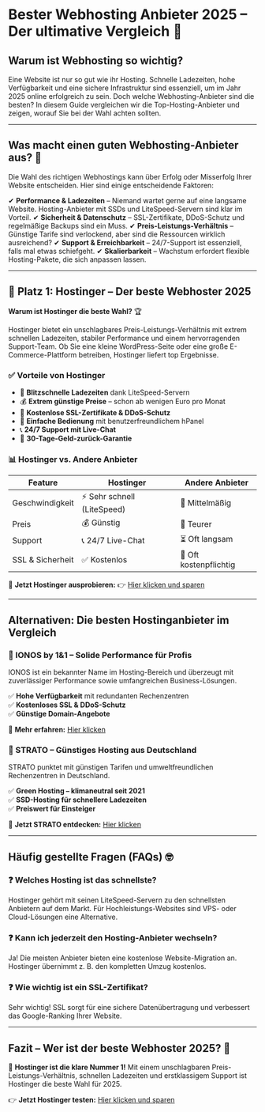 # Bester Webhosting Anbieter 2025 – Der ultimative Vergleich 🚀

## Warum ist Webhosting so wichtig?

Eine Website ist nur so gut wie ihr Hosting. Schnelle Ladezeiten, hohe Verfügbarkeit und eine sichere Infrastruktur sind essenziell, um im Jahr 2025 online erfolgreich zu sein. Doch welche Webhosting-Anbieter sind die besten? In diesem Guide vergleichen wir die Top-Hosting-Anbieter und zeigen, worauf Sie bei der Wahl achten sollten.

---

## Was macht einen guten Webhosting-Anbieter aus? 🤔

Die Wahl des richtigen Webhostings kann über Erfolg oder Misserfolg Ihrer Website entscheiden. Hier sind einige entscheidende Faktoren:

✔ **Performance & Ladezeiten** – Niemand wartet gerne auf eine langsame Website. Hosting-Anbieter mit SSDs und LiteSpeed-Servern sind klar im Vorteil.
✔ **Sicherheit & Datenschutz** – SSL-Zertifikate, DDoS-Schutz und regelmäßige Backups sind ein Muss.
✔ **Preis-Leistungs-Verhältnis** – Günstige Tarife sind verlockend, aber sind die Ressourcen wirklich ausreichend?
✔ **Support & Erreichbarkeit** – 24/7-Support ist essenziell, falls mal etwas schiefgeht.
✔ **Skalierbarkeit** – Wachstum erfordert flexible Hosting-Pakete, die sich anpassen lassen.

---

## 🌟 Platz 1: Hostinger – Der beste Webhoster 2025

**Warum ist Hostinger die beste Wahl?** 🏆

Hostinger bietet ein unschlagbares Preis-Leistungs-Verhältnis mit extrem schnellen Ladezeiten, stabiler Performance und einem hervorragenden Support-Team. Ob Sie eine kleine WordPress-Seite oder eine große E-Commerce-Plattform betreiben, Hostinger liefert top Ergebnisse.

### ✅ Vorteile von Hostinger

- 🚀 **Blitzschnelle Ladezeiten** dank LiteSpeed-Servern
- 💰 **Extrem günstige Preise** – schon ab wenigen Euro pro Monat
- 🔐 **Kostenlose SSL-Zertifikate & DDoS-Schutz**
- 🎯 **Einfache Bedienung** mit benutzerfreundlichem hPanel
- 📞 **24/7 Support mit Live-Chat**
- 🔄 **30-Tage-Geld-zurück-Garantie**

### 📊 Hostinger vs. Andere Anbieter
| Feature | Hostinger | Andere Anbieter |
|---------|----------|----------------|
| Geschwindigkeit | ⚡ Sehr schnell (LiteSpeed) | 🐢 Mittelmäßig |
| Preis | 💰 Günstig | 💸 Teurer |
| Support | 📞 24/7 Live-Chat | ⏳ Oft langsam |
| SSL & Sicherheit | ✅ Kostenlos | 🚫 Oft kostenpflichtig |

🚀 **Jetzt Hostinger ausprobieren:** 👉 [Hier klicken und sparen](https://www.hostinger.de/)

---

## Alternativen: Die besten Hostinganbieter im Vergleich

### 🥈 IONOS by 1&1 – Solide Performance für Profis

IONOS ist ein bekannter Name im Hosting-Bereich und überzeugt mit zuverlässiger Performance sowie umfangreichen Business-Lösungen.

✅ **Hohe Verfügbarkeit** mit redundanten Rechenzentren  
✅ **Kostenloses SSL & DDoS-Schutz**  
✅ **Günstige Domain-Angebote**  

🔗 **Mehr erfahren:** [Hier klicken](https://www.ionos.de/affiliate-link)

### 🥉 STRATO – Günstiges Hosting aus Deutschland

STRATO punktet mit günstigen Tarifen und umweltfreundlichen Rechenzentren in Deutschland.

✅ **Green Hosting – klimaneutral seit 2021**  
✅ **SSD-Hosting für schnellere Ladezeiten**  
✅ **Preiswert für Einsteiger**  

🔗 **Jetzt STRATO entdecken:** [Hier klicken](https://www.strato.de/affiliate-link)

---

## Häufig gestellte Fragen (FAQs) 🤓

### ❓ Welches Hosting ist das schnellste?
Hostinger gehört mit seinen LiteSpeed-Servern zu den schnellsten Anbietern auf dem Markt. Für Hochleistungs-Websites sind VPS- oder Cloud-Lösungen eine Alternative.

### ❓ Kann ich jederzeit den Hosting-Anbieter wechseln?
Ja! Die meisten Anbieter bieten eine kostenlose Website-Migration an. Hostinger übernimmt z. B. den kompletten Umzug kostenlos.

### ❓ Wie wichtig ist ein SSL-Zertifikat?
Sehr wichtig! SSL sorgt für eine sichere Datenübertragung und verbessert das Google-Ranking Ihrer Website.

---

## Fazit – Wer ist der beste Webhoster 2025? 🏅

📢 **Hostinger ist die klare Nummer 1!** Mit einem unschlagbaren Preis-Leistungs-Verhältnis, schnellen Ladezeiten und erstklassigem Support ist Hostinger die beste Wahl für 2025.

👉 **Jetzt Hostinger testen:** [Hier klicken und sparen](https://www.hostinger.de/affiliate-link)

